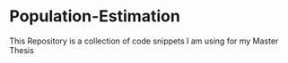 # Population-Estimation
This Repository is a collection of code snippets I am using for my Master Thesis
